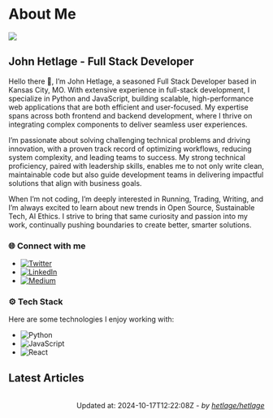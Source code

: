 # About Me
![](https://komarev.com/ghpvc/?username=hetlage&label=PROFILE+VISITS&color=blue&style=for-the-badge")
## John Hetlage - Full Stack Developer 

Hello there 👋, I’m John Hetlage, a seasoned Full Stack Developer based in Kansas City, 
MO. With extensive experience in full-stack development, I specialize in Python and JavaScript, building 
scalable, high-performance web applications that are both efficient and user-focused. My expertise spans across both frontend and 
backend development, where I thrive on integrating complex components to deliver seamless user experiences.

I’m passionate about solving challenging technical problems and driving innovation, with a proven track record of optimizing workflows, 
reducing system complexity, and leading teams to success. My strong technical proficiency, paired with leadership skills, enables me to 
not only write clean, maintainable code but also guide development teams in delivering impactful solutions that align with business goals.

When I’m not coding, I’m deeply interested in Running, Trading, Writing, and I’m always excited to learn about new trends 
in Open Source, Sustainable Tech, AI Ethics. I strive to bring that same curiosity and passion into my work, continually pushing boundaries 
to create better, smarter solutions.

### 🌐 Connect with me
- [![Twitter](https://img.shields.io/badge/Twitter-1DA1F2?style=for-the-badge&logo=twitter&logoColor=white)](https://twitter.com/j_hetlage)
- [![LinkedIn](https://img.shields.io/badge/LinkedIn-0077B5?style=for-the-badge&logo=linkedin&logoColor=white)](https://linkedin.com/in/john-hetlage)
- [![Medium](https://img.shields.io/badge/Medium-12100E?style=for-the-badge&logo=medium&logoColor=white)](https://medium.com/@jhetlage)

### ⚙️ Tech Stack
Here are some technologies I enjoy working with:
- ![Python](https://img.shields.io/badge/-Python-05122A?style=flat&logo=Python)
- ![JavaScript](https://img.shields.io/badge/-JavaScript-05122A?style=flat&logo=JavaScript)
- ![React](https://img.shields.io/badge/-React-05122A?style=flat&logo=React)


## Latest Articles

<table>
  <tbody></tbody>
</table>


<div align="right">

Updated at: 2024-10-17T12:22:08Z - *by [hetlage/hetlage](https://github.com/hetlage/hetlage)*

</div>

